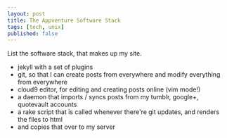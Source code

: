 ```yaml
---
layout: post
title: The Appventure Software Stack
tags: [tech, unix]
published: false
---
```

List the software stack, that makes up my site.
- jekyll with a set of plugins
- git, so that I can create posts from everywhere and modify everything from everywhere
- cloud9 editor, for editing and creating posts online (vim mode!)
- a daemon that imports / syncs posts from my tumblr, google+, quotevault accounts
- a rake script that is called whenever there're git updates, and renders the files to html
- and copies that over to my server
